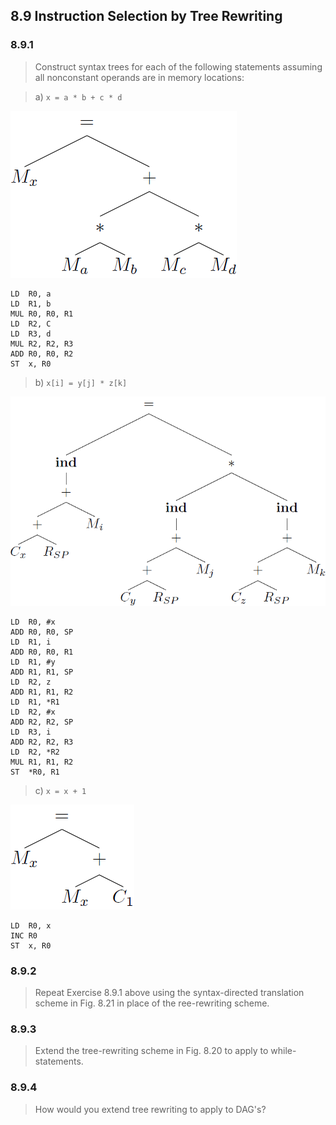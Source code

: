 ## 8.9 Instruction Selection by Tree Rewriting

### 8.9.1

> Construct syntax trees for each of the following statements assuming all nonconstant operands are in memory locations:

> a) `x = a * b + c * d`

![](./img/8.9.1.a.png)

```
LD  R0, a
LD  R1, b
MUL R0, R0, R1
LD  R2, C
LD  R3, d
MUL R2, R2, R3
ADD R0, R0, R2
ST  x, R0
```

> b) `x[i] = y[j] * z[k]`

![](./img/8.9.1.b.png)

```
LD  R0, #x
ADD R0, R0, SP
LD  R1, i
ADD R0, R0, R1
LD  R1, #y
ADD R1, R1, SP
LD  R2, z
ADD R1, R1, R2
LD  R1, *R1
LD  R2, #x
ADD R2, R2, SP
LD  R3, i
ADD R2, R2, R3
LD  R2, *R2
MUL R1, R1, R2
ST  *R0, R1
```

> c) `x = x + 1`

![](./img/8.9.1.c.png)

```
LD  R0, x
INC R0
ST  x, R0
```

### 8.9.2

> Repeat Exercise 8.9.1 above using the syntax-directed translation scheme in Fig. 8.21 in place of the ree-rewriting scheme.

### 8.9.3

> Extend the tree-rewriting scheme in Fig. 8.20 to apply to while-statements.

### 8.9.4

> How would you extend tree rewriting to apply to DAG's?
